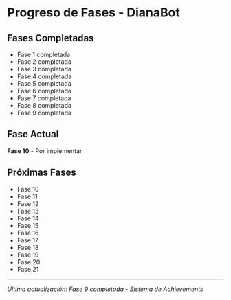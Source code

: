# Progreso de Fases - DianaBot

## Fases Completadas

- Fase 1 completada
- Fase 2 completada  
- Fase 3 completada
- Fase 4 completada
- Fase 5 completada
- Fase 6 completada
- Fase 7 completada
- Fase 8 completada
- Fase 9 completada

## Fase Actual

**Fase 10** - Por implementar

## Próximas Fases

- Fase 10
- Fase 11
- Fase 12
- Fase 13
- Fase 14
- Fase 15
- Fase 16
- Fase 17
- Fase 18
- Fase 19
- Fase 20
- Fase 21

---
*Última actualización: Fase 9 completada - Sistema de Achievements*